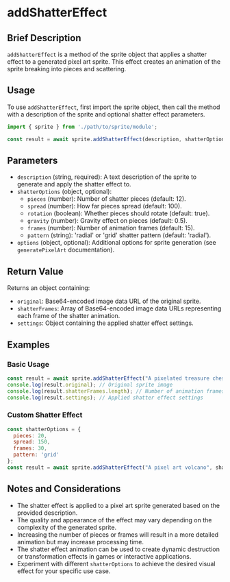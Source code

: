 # addShatterEffect

## Brief Description
`addShatterEffect` is a method of the sprite object that applies a shatter effect to a generated pixel art sprite. This effect creates an animation of the sprite breaking into pieces and scattering.

## Usage
To use `addShatterEffect`, first import the sprite object, then call the method with a description of the sprite and optional shatter effect parameters.

```javascript
import { sprite } from './path/to/sprite/module';

const result = await sprite.addShatterEffect(description, shatterOptions, options);
```

## Parameters
- `description` (string, required): A text description of the sprite to generate and apply the shatter effect to.
- `shatterOptions` (object, optional):
  - `pieces` (number): Number of shatter pieces (default: 12).
  - `spread` (number): How far pieces spread (default: 100).
  - `rotation` (boolean): Whether pieces should rotate (default: true).
  - `gravity` (number): Gravity effect on pieces (default: 0.5).
  - `frames` (number): Number of animation frames (default: 15).
  - `pattern` (string): 'radial' or 'grid' shatter pattern (default: 'radial').
- `options` (object, optional): Additional options for sprite generation (see `generatePixelArt` documentation).

## Return Value
Returns an object containing:
- `original`: Base64-encoded image data URL of the original sprite.
- `shatterFrames`: Array of Base64-encoded image data URLs representing each frame of the shatter animation.
- `settings`: Object containing the applied shatter effect settings.

## Examples

### Basic Usage
```javascript
const result = await sprite.addShatterEffect("A pixelated treasure chest");
console.log(result.original); // Original sprite image
console.log(result.shatterFrames.length); // Number of animation frames
console.log(result.settings); // Applied shatter effect settings
```

### Custom Shatter Effect
```javascript
const shatterOptions = {
  pieces: 20,
  spread: 150,
  frames: 30,
  pattern: 'grid'
};
const result = await sprite.addShatterEffect("A pixel art volcano", shatterOptions);
```

## Notes and Considerations
- The shatter effect is applied to a pixel art sprite generated based on the provided description.
- The quality and appearance of the effect may vary depending on the complexity of the generated sprite.
- Increasing the number of pieces or frames will result in a more detailed animation but may increase processing time.
- The shatter effect animation can be used to create dynamic destruction or transformation effects in games or interactive applications.
- Experiment with different `shatterOptions` to achieve the desired visual effect for your specific use case.